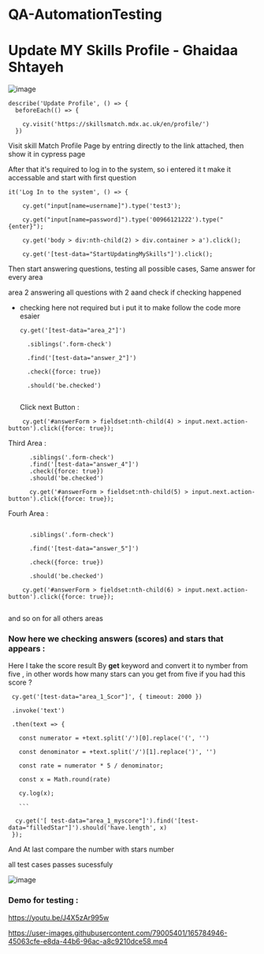 # QA-AutomationTesting

[Test Case Sheet ]: https://docs.google.com/spreadsheets/d/15DDsoqaaGOU85vk9JUOCpwLf1xOZHew9kB5buK3GcnA/edit?usp=sharing


# Update MY Skills Profile - Ghaidaa Shtayeh

![image](https://user-images.githubusercontent.com/79005401/165772758-054055b7-fccb-4994-b99f-753905574964.png)

```
describe('Update Profile', () => {
  beforeEach(() => {

    cy.visit('https://skillsmatch.mdx.ac.uk/en/profile/')
  })
```

  
Visit skill Match Profile Page by entring directly to the link attached, then show it in cypress page 

After that it's required to log in to the system, so i entered it t make it accessable and start with first question 

```
it('Log In to the system', () => {

    cy.get("input[name=username]").type('test3');
    
    cy.get("input[name=password]").type('00966121222').type("{enter}");
    
    cy.get('body > div:nth-child(2) > div.container > a').click();
    
    cy.get('[test-data="StartUpdatingMySkills"]').click();
```
   
   
 Then start answering questions, testing all possible cases, Same answer for every area 
 
 area 2 answering all questions with 2 aand check if checking happened 
 
 - checking here not required but i put it to make follow the code more esaier 
 
 
    ```
    cy.get('[test-data="area_2"]')
    
      .siblings('.form-check')     
      
      .find('[test-data="answer_2"]') 
      
      .check({force: true})
      
      .should('be.checked')
      
      ```
      
   
   Click next Button :
   
`    cy.get('#answerForm > fieldset:nth-child(4) > input.next.action-button').click({force: true});`

Third Area :

```    cy.get('[test-data="area_3"]')
      .siblings('.form-check')              
      .find('[test-data="answer_4"]')    
      .check({force: true})
      .should('be.checked')  
      
      cy.get('#answerForm > fieldset:nth-child(5) > input.next.action-button').click({force: true});

```

Fourh Area :

```    cy.get('[test-data="area_4"]')

      .siblings('.form-check')      
      
      .find('[test-data="answer_5"]')  
      
      .check({force: true})
      
      .should('be.checked')  
      
    cy.get('#answerForm > fieldset:nth-child(6) > input.next.action-button').click({force: true});
    
 ```
 
 
 and so on for all others areas  
 
 ### Now here we checking answers (scores) and stars that appears :
 
 Here I take the score result By **get** keyword and convert it to nymber from five , in other words how many stars can you get from five if you had this score ?
 
 
 ```
  cy.get('[test-data="area_1_Scor"]', { timeout: 2000 })
  
  .invoke('text')
  
  .then(text => {
  
    const numerator = +text.split('/')[0].replace('(', '')
    
    const denominator = +text.split('/')[1].replace(')', '')
    
    const rate = numerator * 5 / denominator;
    
    const x = Math.round(rate)
    
    cy.log(x);
    
    ```
    
   cy.get('[ test-data="area_1_myscore"]').find('[test-data="filledStar"]').should('have.length', x)
  });
  ```
  
  And At last compare the number with stars number  
  
  all test cases passes sucessfuly 
  
  ![image](https://user-images.githubusercontent.com/79005401/165776415-2553d65c-910a-43ae-b13e-8997b7585a1f.png)

  ### Demo for testing :
  
https://youtu.be/J4X5zAr995w




https://user-images.githubusercontent.com/79005401/165784946-45063cfe-e8da-44b6-96ac-a8c9210dce58.mp4


